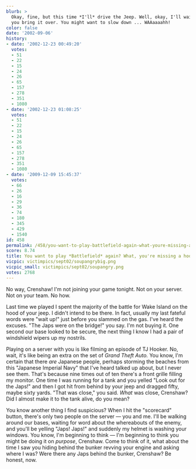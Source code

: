 ```yaml
---
blurb: >
  Okay, fine, but this time *I'll* drive the Jeep. Well, okay, I'll wait here and
  you bring it over. You might want to slow down ... WAAaaaahh!
color: false
date: '2002-09-06'
history:
- date: '2002-12-23 00:49:20'
  votes:
  - 51
  - 22
  - 15
  - 24
  - 26
  - 65
  - 157
  - 278
  - 351
  - 1080
- date: '2002-12-23 01:08:25'
  votes:
  - 51
  - 22
  - 15
  - 24
  - 26
  - 65
  - 157
  - 278
  - 351
  - 1080
- date: '2009-12-09 15:45:37'
  votes:
  - 66
  - 26
  - 16
  - 29
  - 36
  - 74
  - 180
  - 345
  - 429
  - 1540
id: 458
permalink: /458/you-want-to-play-battlefield-again-what-youre-missing-a-hood-ornament/
score: 8.74
title: You want to play *Battlefield* again? What, you're missing a hood ornament?
vicpic: victimpics/sept02/soupangrybig.png
vicpic_small: victimpics/sept02/soupangry.png
votes: 2768
---
```


No way, Crenshaw! I'm not joining your game tonight. Not on your server.
Not on your team. No how.

Last time we played I spent the majority of the battle for Wake Island
on the hood of your jeep. I didn't intend to be there. In fact, usually
my last fateful words were "wait up!" just before you slammed on the
gas. I've heard the excuses. "The Japs were on the bridge!" you say. I'm
not buying it. One second our base looked to be secure, the next thing I
know I had a pair of windshield wipers up my nostrils.

Playing on a server with you is like filming an episode of TJ Hooker.
No, wait, it's like being an extra on the set of *Grand Theft Auto.* You
know, I'm certain that there *are* Japanese people, perhaps storming the
beaches from this "Japanese Imperial Navy" that I've heard talked up
about, but I never see them. That's because nine times out of ten
there's a front grille filling my monitor. One time I was running for a
tank and you yelled "Look out for the Japs!" and then I got hit from
behind by your jeep and dragged fifty, maybe sixty yards. "That was
close," you said. *What* was close, Crenshaw? Did I almost make it to
the tank alive, do you mean?

You know another thing I find suspicious? When I hit the "scorecard"
button, there's only two people on the server — you and me. I'll be
walking around our bases, waiting for word about the whereabouts of the
enemy, and you'll be yelling "Japs! Japs!" and suddenly my helmet is
washing your windows. You know, I'm beginning to think — I'm beginning
to think you might be doing it on *purpose*, Crenshaw. Come to think of
it, what about the time I saw you hiding behind the bunker revving your
engine and asking where I was? Were there any Japs behind the bunker,
Crenshaw? Be honest, now.
